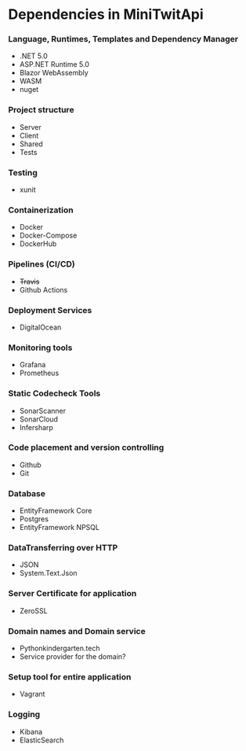 ﻿<h1>Dependencies in MiniTwitApi</h1>

<h3>Language, Runtimes, Templates and Dependency Manager</h3>
<ul>
    <li>.NET 5.0</li>
    <li>ASP.NET Runtime 5.0</li>
    <li>Blazor WebAssembly</li>
    <li>WASM</li>
    <li>nuget</li>
</ul>

<h3>Project structure</h3>
<ul>
    <li>Server</li>
    <li>Client</li>
    <li>Shared</li>
    <li>Tests</li>
</ul>

<h3>Testing</h3>
<ul>
    <li>xunit</li>
</ul>

<h3>Containerization</h3>
<ul>
    <li>Docker</li>
    <li>Docker-Compose</li>
    <li>DockerHub</li>
</ul>

<h3>Pipelines (CI/CD)</h3>
<ul>
    <li><s>Travis</s></li>
    <li>Github Actions</li>
</ul>

<h3>Deployment Services</h3>
<ul>
    <li>DigitalOcean</li>
</ul>

<h3>Monitoring tools</h3>
<ul>
    <li>Grafana</li>
    <li>Prometheus</li>

</ul>

<h3>Static Codecheck Tools</h3>
<ul>
    <li>SonarScanner</li>
    <li>SonarCloud</li>
    <li>Infersharp</li>
</ul>

<h3>Code placement and version controlling</h3>
<ul>
    <li>Github</li>
    <li>Git</li>
</ul>

<h3>Database</h3>
<ul>
    <li>EntityFramework Core</li>
    <li>Postgres</li>
    <li>EntityFramework NPSQL</li>
</ul>

<h3>DataTransferring over HTTP</h3>
<ul>
    <li>JSON</li>
    <li>System.Text.Json</li>
</ul>

<h3>Server Certificate for application</h3>
<ul>
    <li>ZeroSSL</li>
</ul>

<h3>Domain names and Domain service</h3>
<ul>
    <li>Pythonkindergarten.tech</li>
    <li>Service provider for the domain?</li>
</ul>

<h3>Setup tool for entire application</h3>
<ul>
    <li>Vagrant</li>
</ul>

<h3>Logging</h3>
<ul>
    <li>Kibana</li>
    <li>ElasticSearch</li>
</ul>
